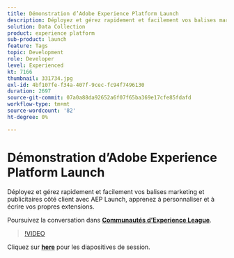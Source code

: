 ```yaml
---
title: Démonstration d’Adobe Experience Platform Launch
description: Déployez et gérez rapidement et facilement vos balises marketing et publicitaires côté client avec AEP Launch, apprenez à personnaliser et à écrire vos propres extensions. Cette session a été diffusée dans le cadre d’un événement de contenu Adobe Developers Live.
solution: Data Collection
product: experience platform
sub-product: launch
feature: Tags
topic: Development
role: Developer
level: Experienced
kt: 7166
thumbnail: 331734.jpg
exl-id: 4bf107fe-f34a-407f-9cec-fc94f7496130
duration: 2697
source-git-commit: 07a0a88da92652a6f07f65ba369e17cfe85fdafd
workflow-type: tm+mt
source-wordcount: '82'
ht-degree: 0%

---
```


# Démonstration d’Adobe Experience Platform Launch

Déployez et gérez rapidement et facilement vos balises marketing et publicitaires côté client avec AEP Launch, apprenez à personnaliser et à écrire vos propres extensions.

Poursuivez la conversation dans **[Communautés d’Experience League](https://adobe.ly/36Yd3v6)**.

>[!VIDEO](https://video.tv.adobe.com/v/331734/?quality=12&learn=on&hidetitle=true)

Cliquez sur **[here](/help/adobe-developers-live/assets/experience-platform-launch-demo.pdf)** pour les diapositives de session.

